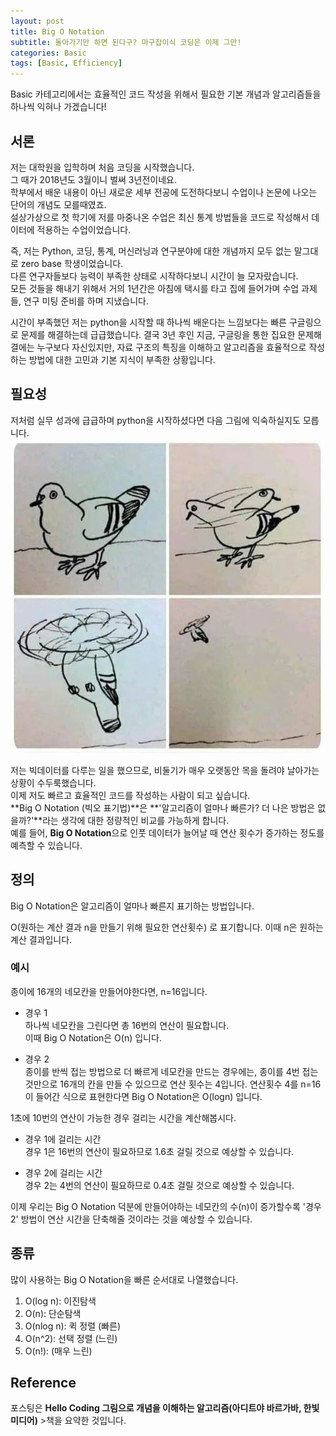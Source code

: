 ```yaml
---
layout: post
title: Big O Notation
subtitle: 돌아가기만 하면 된다구? 마구잡이식 코딩은 이제 그만!
categories: Basic
tags: [Basic, Efficiency]
---
```

Basic 카테고리에서는 효율적인 코드 작성을 위해서 필요한 기본 개념과 알고리즘들을 하나씩 익혀나
가겠습니다!  

## 서론

저는 대학원을 입학하며 처음 코딩을 시작했습니다.   
그 때가 2018년도 3월이니 벌써 3년전이네요.  
학부에서 배운 내용이 아닌 새로운 세부 전공에 도전하다보니
수업이나 논문에 나오는 단어의 개념도 모를때였죠.  
설상가상으로 첫 학기에 저를 마중나온 수업은 최신 통계 방법들을 코드로 작성해서 데이터에 적용하는 수업이었습니다.

즉, 저는 Python, 코딩, 통계, 머신러닝과 연구분야에 대한 개념까지 모두 없는 말그대로 zero base 학생이었습니다.  
다른 연구자들보다 능력이 부족한 상태로 시작하다보니 시간이 늘 모자랐습니다.  
모든 것들을 해내기 위해서 거의 1년간은 아침에 택시를 타고 집에 들어가며 수업 과제들, 연구 미팅 준비를 하며 지냈습니다.  

시간이 부족했던 저는 python을 시작할 때 하나씩 배운다는 느낌보다는 빠른 구글링으로 문제를 해결하는데 급급했습니다.
결국 3년 후인 지금, 구글링을 통한 집요한 문제해결에는 누구보다 자신있지만, 자료 구조의 특징을 이해하고 알고리즘을 효율적으로 작성하는 방법에 대한 고민과 기본 지식이 부족한 상황입니다.


## 필요성
저처럼 실무 성과에 급급하며 python을 시작하셨다면 다음 그림에 익숙하실지도 모릅니다.  
![](/assets/images/pigeon.jpeg)

저는 빅데이터를 다루는 일을 했으므로, 비둘기가 매우 오랫동안 목을 돌려야 날아가는 상황이 수두룩했습니다.  
이제 저도 빠르고 효율적인 코드를 작성하는 사람이 되고 싶습니다.  
**Big O Notation (빅오 표기법)**은 **'알고리즘이 얼마나 빠른가? 더 나은 방법은 없을까?'**라는 생각에 대한 정량적인 비교를 가능하게 합니다.  
예를 들어, **Big O Notation**으로 인풋 데이터가 늘어날 때 연산 횟수가 증가하는 정도를 예측할 수 있습니다.  

## 정의
Big O Notation은 알고리즘이 얼마나 빠른지 표기하는 방법입니다.


O(원하는 계산 결과 n을 만들기 위해 필요한 연산횟수) 로 표기합니다. 
이때 n은 원하는 계산 결과입니다.

### 예시
종이에 16개의 네모칸을 만들어야한다면, n=16입니다.  

* 경우 1   
하나씩 네모칸을 그린다면 총 16번의 연산이 필요합니다.  
이때 Big O Notation은 O(n) 입니다.  

* 경우 2  
종이를 반씩 접는 방법으로 더 빠르게 네모칸을 만드는 경우에는,
종이를 4번 접는 것만으로 16개의 칸을 만들 수 있으므로 연산 횟수는 4입니다.
연산횟수 4를 n=16이 들어간 식으로 표현한다면 Big O Notation은
O\(logn\) 입니다.  

1초에 10번의 연산이 가능한 경우 걸리는 시간을 계산해봅시다.  

* 경우 1에 걸리는 시간   
경우 1은 16번의 연산이 필요하므로 1.6초 걸릴 것으로 예상할 수 있습니다.

* 경우 2에 걸리는 시간  
경우 2는 4번의 연산이 필요하므로 0.4초 걸릴 것으로 예상할 수 있습니다.

이제 우리는 Big O Notation 덕분에 만들어야하는 네모칸의 수(n)이 증가할수록 '경우 2' 방법이 연산 시간을 단축해줄 것이라는 것을 예상할 수 있습니다.

## 종류

많이 사용하는 Big O Notation을 빠른 순서대로 나열했습니다.

1. O\(log n\): 이진탐색
2. O\(n\): 단순탐색
3. O\(nlog n\): 퀵 정렬 (빠른)
4. O\(n^2\): 선택 정렬 (느린)
5. O\(n!\): (매우 느린)

## Reference

포스팅은 **Hello Coding 그림으로 개념을 이해하는 알고리즘(아디트야 바르가바, 한빛미디어)** >책을 요약한 것입니다.

